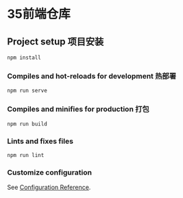 # 35前端仓库

## Project setup 项目安装
```
npm install
```

### Compiles and hot-reloads for development 热部署
```
npm run serve
```

### Compiles and minifies for production 打包
```
npm run build
```

### Lints and fixes files
```
npm run lint
```

### Customize configuration
See [Configuration Reference](https://cli.vuejs.org/config/).